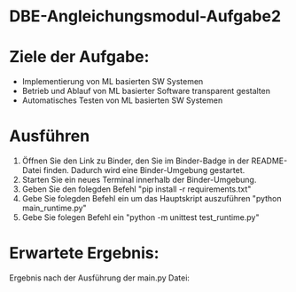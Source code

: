 # DBE-Angleichungsmodul-Aufgabe2

# Ziele der Aufgabe:
- Implementierung von ML basierten SW Systemen
- Betrieb und Ablauf von ML basierter Software transparent gestalten
- Automatisches Testen von ML basierten SW Systemen

# Ausführen
1. Öffnen Sie den Link zu Binder, den Sie im Binder-Badge in der README-Datei finden. Dadurch wird eine Binder-Umgebung gestartet.
2. Starten Sie ein neues Terminal innerhalb der Binder-Umgebung.
3. Geben Sie den folegden Befehl "pip install -r requirements.txt"
4. Gebe Sie folegden Befehl ein um das Hauptskript auszuführen "python main_runtime.py"
5. Gebe Sie folegen Befehl ein "python -m unittest test_runtime.py"

# Erwartete Ergebnis:
Ergebnis nach der Ausführung der main.py Datei:
 

